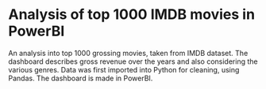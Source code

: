 # Analysis of top 1000 IMDB movies in PowerBI 

An analysis into top 1000 grossing movies, taken from IMDB dataset. The dashboard describes gross revenue over the years and also considering the various genres.
Data was first imported into Python for cleaning, using Pandas. The dashboard is made in PowerBI.

